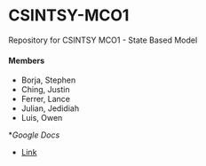 # CSINTSY-MCO1
Repository for CSINTSY MCO1 - State Based Model

#### Members
- Borja, Stephen
- Ching, Justin
- Ferrer, Lance
- Julian, Jedidiah
- Luis, Owen

**Google Docs*
- [Link](https://docs.google.com/document/d/1tX8GdP2rEPjn1J8lzJWK8shfZyMGyNaMdjYUHH1DIsY/edit)
